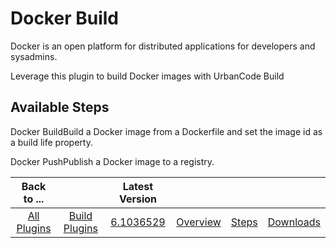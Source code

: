 
Docker Build
============


Docker is an open platform for distributed applications for developers and sysadmins.


Leverage this plugin to build 
Docker images with UrbanCode Build



Available Steps
---------------


Docker BuildBuild a Docker image from a 
Dockerfile and set the image id as a build life property.


Docker PushPublish a Docker image to a registry.





|Back to ...||Latest Version||||
| :---: | :---: | :---: | :---: | :---: | :---: |
|[All Plugins](../../index.md)|[Build Plugins](../README.md)|[6.1036529](https://raw.githubusercontent.com/UrbanCode/IBM-UCB-PLUGINS/main/files/Docker/docker-plugin-6.1036529.zip)|[Overview](overview.md)|[Steps](steps.md)|[Downloads](downloads.md)|
